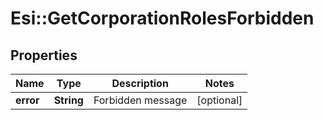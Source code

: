 # Esi::GetCorporationRolesForbidden

## Properties
Name | Type | Description | Notes
------------ | ------------- | ------------- | -------------
**error** | **String** | Forbidden message | [optional] 


